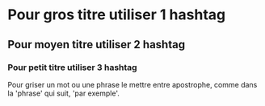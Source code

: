# Pour gros titre utiliser 1 hashtag

## Pour moyen titre utiliser 2 hashtag

### Pour petit titre utiliser 3 hashtag

Pour griser un mot ou une phrase le mettre entre apostrophe, comme dans la 'phrase' qui suit, 'par exemple'.

